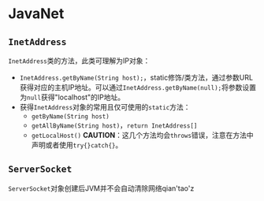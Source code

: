 # JavaNet

## `InetAddress`

`InetAddress`类的方法，此类可理解为IP对象：
- `InetAddress.getByName(String host);`，static修饰/类方法，通过参数URL获得对应的主机IP地址。可以通过`InetAddress.getByName(null);`将参数设置为`null`获得"localhost"的IP地址。
- 获得`InetAddress`对象的常用且仅可使用的`static`方法：
  - `getByName(String host)`
  - `getAllByName(String host)`，`return InetAddress[]`
  - `getLocalHost()`
  **CAUTION**：这几个方法均会`throws`错误，注意在方法中声明或者使用`try{}catch{}`。

## `ServerSocket`

`ServerSocket`对象创建后JVM并不会自动清除网络qian'tao'z
